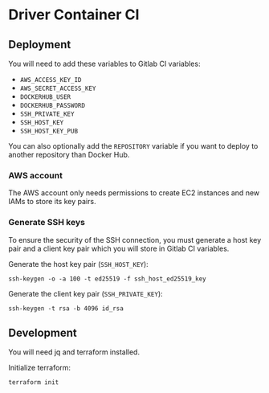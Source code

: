 # Driver Container CI

## Deployment

You will need to add these variables to Gitlab CI variables:

* `AWS_ACCESS_KEY_ID`
* `AWS_SECRET_ACCESS_KEY`
* `DOCKERHUB_USER`
* `DOCKERHUB_PASSWORD`
* `SSH_PRIVATE_KEY`
* `SSH_HOST_KEY`
* `SSH_HOST_KEY_PUB`

You can also optionally add the `REPOSITORY` variable if you want to deploy to
another repository than Docker Hub.

### AWS account

The AWS account only needs permissions to create EC2 instances and new IAMs to
store its key pairs.

### Generate SSH keys

To ensure the security of the SSH connection, you must generate a host key pair
and a client key pair which you will store in Gitlab CI variables.

Generate the host key pair (`SSH_HOST_KEY`):

```
ssh-keygen -o -a 100 -t ed25519 -f ssh_host_ed25519_key
```

Generate the client key pair (`SSH_PRIVATE_KEY`):

```
ssh-keygen -t rsa -b 4096 id_rsa
```

## Development

You will need jq and terraform installed.


Initialize terraform:
```sh
terraform init
```
